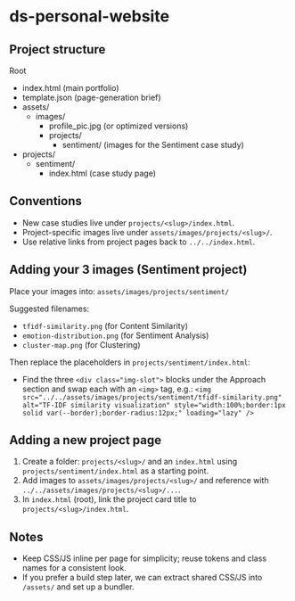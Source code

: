 ds-personal-website
====================

Project structure
-----------------

Root
- index.html (main portfolio)
- template.json (page-generation brief)
- assets/
	- images/
		- profile_pic.jpg (or optimized versions)
		- projects/
			- sentiment/ (images for the Sentiment case study)
- projects/
	- sentiment/
		- index.html (case study page)

Conventions
-----------
- New case studies live under `projects/<slug>/index.html`.
- Project-specific images live under `assets/images/projects/<slug>/`.
- Use relative links from project pages back to `../../index.html`.

Adding your 3 images (Sentiment project)
----------------------------------------
Place your images into:
`assets/images/projects/sentiment/`

Suggested filenames:
- `tfidf-similarity.png` (for Content Similarity)
- `emotion-distribution.png` (for Sentiment Analysis)
- `cluster-map.png` (for Clustering)

Then replace the placeholders in `projects/sentiment/index.html`:
- Find the three `<div class="img-slot">` blocks under the Approach section and swap each with an `<img>` tag, e.g.:
	`<img src="../../assets/images/projects/sentiment/tfidf-similarity.png" alt="TF‑IDF similarity visualization" style="width:100%;border:1px solid var(--border);border-radius:12px;" loading="lazy" />`

Adding a new project page
-------------------------
1. Create a folder: `projects/<slug>/` and an `index.html` using `projects/sentiment/index.html` as a starting point.
2. Add images to `assets/images/projects/<slug>/` and reference with `../../assets/images/projects/<slug>/...`.
3. In `index.html` (root), link the project card title to `projects/<slug>/index.html`.

Notes
-----
- Keep CSS/JS inline per page for simplicity; reuse tokens and class names for a consistent look.
- If you prefer a build step later, we can extract shared CSS/JS into `/assets/` and set up a bundler.